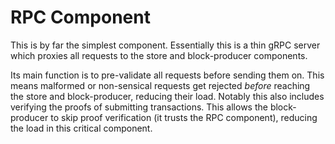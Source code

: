 # RPC Component

This is by far the simplest component. Essentially this is a thin gRPC server which proxies all requests to the store
and block-producer components.

Its main function is to pre-validate all requests before sending them on. This means malformed or non-sensical requests
get rejected _before_ reaching the store and block-producer, reducing their load. Notably this also includes verifying
the proofs of submitting transactions. This allows the block-producer to skip proof verification (it trusts the RPC
component), reducing the load in this critical component.
